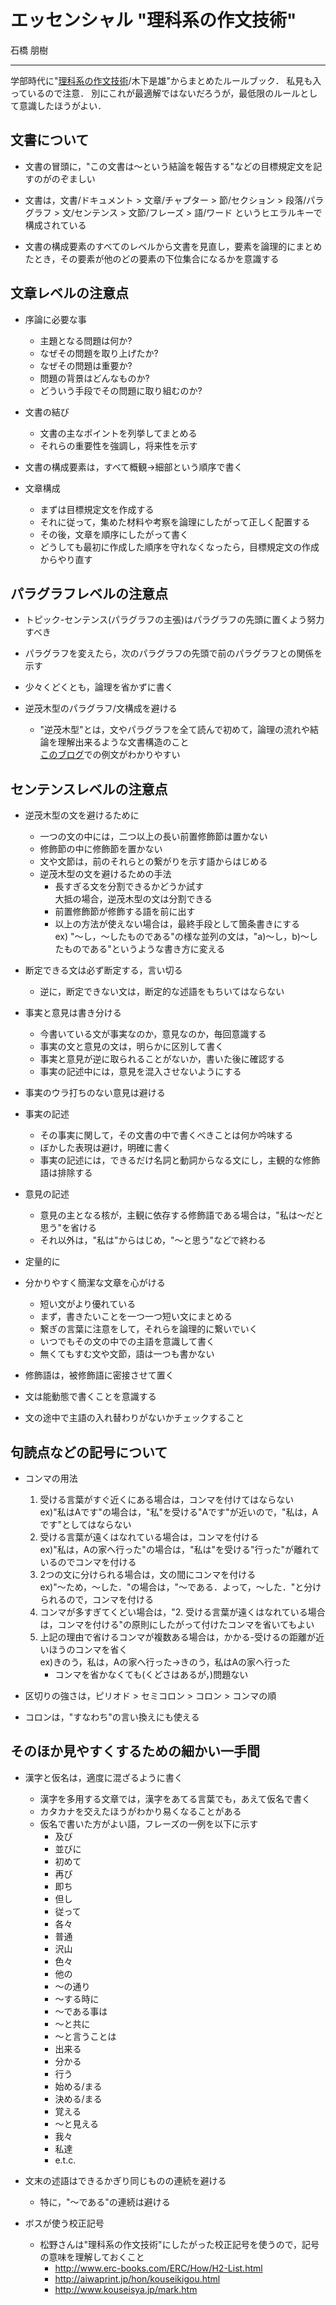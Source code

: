 # エッセンシャル "理科系の作文技術"

石橋 朋樹

---

学部時代に"[理科系の作文技術](https://www.amazon.co.jp/理科系の作文技術-中公新書-624-木下-是雄/dp/4121006240)/木下是雄"からまとめたルールブック．
私見も入っているので注意．
別にこれが最適解ではないだろうが，最低限のルールとして意識したほうがよい．

## 文書について

- 文書の冒頭に，"この文書は～という結論を報告する"などの目標規定文を記すのがのぞましい

- 文書は，文書/ドキュメント > 文章/チャプター > 節/セクション > 段落/パラグラフ > 文/センテンス > 文節/フレーズ > 語/ワード というヒエラルキーで構成されている

- 文書の構成要素のすべてのレベルから文書を見直し，要素を論理的にまとめたとき，その要素が他のどの要素の下位集合になるかを意識する

## 文章レベルの注意点

- 序論に必要な事
  - 主題となる問題は何か?
  - なぜその問題を取り上げたか?
  - なぜその問題は重要か?
  - 問題の背景はどんなものか?
  - どういう手段でその問題に取り組むのか?

- 文書の結び
  - 文書の主なポイントを列挙してまとめる
  - それらの重要性を強調し，将来性を示す

- 文書の構成要素は，すべて概観→細部という順序で書く

- 文章構成
  - まずは目標規定文を作成する
  - それに従って，集めた材料や考察を論理にしたがって正しく配置する
  - その後，文章を順序にしたがって書く
  - どうしても最初に作成した順序を守れなくなったら，目標規定文の作成からやり直す

## パラグラフレベルの注意点

- トピック-センテンス(パラグラフの主張)はパラグラフの先頭に置くよう努力すべき

- パラグラフを変えたら，次のパラグラフの先頭で前のパラグラフとの関係を示す

- 少々くどくとも，論理を省かずに書く

- 逆茂木型のパラグラフ/文構成を避ける
  - "逆茂木型"とは，文やパラグラフを全て読んで初めて，論理の流れや結論を理解出来るような文書構造のこと  
    [このブログ](http://tangoya.blog95.fc2.com/blog-entry-295.html)での例文がわかりやすい

## センテンスレベルの注意点

- 逆茂木型の文を避けるために
  - 一つの文の中には，二つ以上の長い前置修飾節は置かない
  - 修飾節の中に修飾節を置かない
  - 文や文節は，前のそれらとの繋がりを示す語からはじめる
  - 逆茂木型の文を避けるための手法
    - 長すぎる文を分割できるかどうか試す  
      大抵の場合，逆茂木型の文は分割できる
    - 前置修飾節が修飾する語を前に出す
    - 以上の方法が使えない場合は，最終手段として箇条書きにする  
      ex) "～し，～したものである"の様な並列の文は，"a)～し，b)～したものである"というような書き方に変える

- 断定できる文は必ず断定する，言い切る
  - 逆に，断定できない文は，断定的な述語をもちいてはならない

- 事実と意見は書き分ける
  - 今書いている文が事実なのか，意見なのか，毎回意識する
  - 事実の文と意見の文は，明らかに区別して書く
  - 事実と意見が逆に取られることがないか，書いた後に確認する
  - 事実の記述中には，意見を混入させないようにする

- 事実のウラ打ちのない意見は避ける

- 事実の記述
  - その事実に関して，その文書の中で書くべきことは何か吟味する
  - ぼかした表現は避け，明確に書く
  - 事実の記述には，できるだけ名詞と動詞からなる文にし，主観的な修飾語は排除する

- 意見の記述
  - 意見の主となる核が，主観に依存する修飾語である場合は，"私は～だと思う"を省ける
  - それ以外は，"私は"からはじめ，"～と思う"などで終わる

- 定量的に

- 分かりやすく簡潔な文章を心がける
  - 短い文がより優れている
  - まず，書きたいことを一つ一つ短い文にまとめる
  - 繋ぎの言葉に注意をして，それらを論理的に繋いでいく
  - いつでもその文の中での主語を意識して書く
  - 無くてもすむ文や文節，語は一つも書かない

- 修飾語は，被修飾語に密接させて置く

- 文は能動態で書くことを意識する

- 文の途中で主語の入れ替わりがないかチェックすること

## 句読点などの記号について

- コンマの用法
  1. 受ける言葉がすぐ近くにある場合は，コンマを付けてはならない  
     ex)"私はAです"の場合は，"私"を受ける"Aです"が近いので，"私は，Aです"としてはならない
  2. 受ける言葉が遠くはなれている場合は，コンマを付ける  
     ex)"私は，Aの家へ行った"の場合は，"私は"を受ける"行った"が離れているのでコンマを付ける
  3. 2つの文に分けられる場合は，文の間にコンマを付ける  
     ex)"～ため，～した．"の場合は，"～である．よって，～した．"と分けられるので，コンマを付ける
  4. コンマが多すぎてくどい場合は，"2. 受ける言葉が遠くはなれている場合は，コンマを付ける"の原則にしたがって付けたコンマを省いてもよい
  5. 上記の理由で省けるコンマが複数ある場合は，かかる-受けるの距離が近いほうのコンマを省く  
    ex)きのう，私は，Aの家へ行った→きのう，私はAの家へ行った
      - コンマを省かなくても(くどさはあるが，)問題ない

- 区切りの強さは，ピリオド > セミコロン > コロン > コンマの順

- コロンは，"すなわち"の言い換えにも使える

## そのほか見やすくするための細かい一手間

- 漢字と仮名は，適度に混ざるように書く
  - 漢字を多用する文章では，漢字をあてる言葉でも，あえて仮名で書く
  - カタカナを交えたほうがわかり易くなることがある
  - 仮名で書いた方がよい語，フレーズの一例を以下に示す
    - 及び
    - 並びに
    - 初めて
    - 再び
    - 即ち
    - 但し
    - 従って
    - 各々
    - 普通
    - 沢山
    - 色々
    - 他の
    - ～の通り
    - ～する時に
    - ～である事は
    - ～と共に
    - ～と言うことは
    - 出来る
    - 分かる
    - 行う
    - 始める/まる
    - 決める/まる
    - 覚える
    - 〜と見える
    - 我々
    - 私達
    - e.t.c.

- 文末の述語はできるかぎり同じものの連続を避ける
  - 特に，"～である"の連続は避ける

- ボスが使う校正記号
  - 松野さんは"理科系の作文技術"にしたがった校正記号を使うので，記号の意味を理解しておくこと
    - http://www.erc-books.com/ERC/How/H2-List.html
    - http://aiwaprint.jp/hon/kouseikigou.html
    - http://www.kouseisya.jp/mark.htm

<!-- vim: set foldmethod=marker : -->
